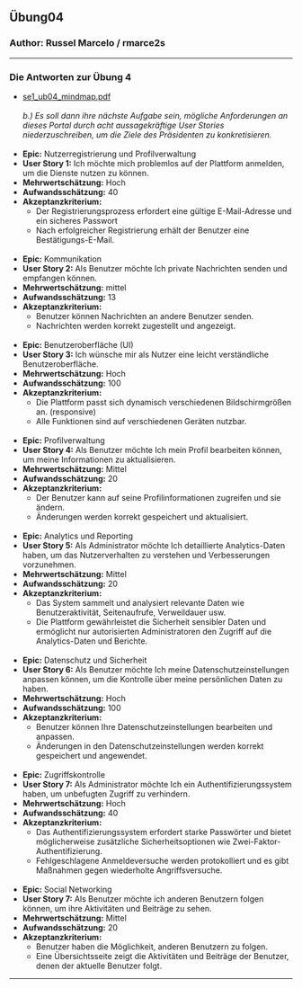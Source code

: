 ## Übung04

### Author: Russel Marcelo / rmarce2s

---

### Die Antworten zur Übung 4

- [se1_ub04_mindmap.pdf](docs/se1_ub04_mindmap.pdf)
  <br />
  <br />
  *b.) Es soll dann ihre nächste Aufgabe sein, mögliche Anforderungen an dieses Portal durch acht aussagekräftige User Stories niederzuschreiben, 
 um die Ziele des Präsidenten zu konkretisieren.*
  <br />
  <br />
- **Epic:** Nutzerregistrierung und Profilverwaltung
- **User Story 1:** Ich möchte mich problemlos auf der Plattform anmelden, um die Dienste nutzen zu können.
- **Mehrwertschätzung:** Hoch
- **Aufwandsschätzung:** 40
- **Akzeptanzkriterium:** 
  - Der Registrierungsprozess erfordert eine gültige E-Mail-Adresse und ein sicheres Passwort
  - Nach erfolgreicher Registrierung erhält der Benutzer eine Bestätigungs-E-Mail.
    <br />
    <br />
- **Epic:** Kommunikation
- **User Story 2:** Als Benutzer möchte Ich private Nachrichten senden und empfangen können.
- **Mehrwertschätzung:** mittel
- **Aufwandsschätzung:** 13
- **Akzeptanzkriterium:** 
  - Benutzer können Nachrichten an andere Benutzer senden.
  - Nachrichten werden korrekt zugestellt und angezeigt.
    <br />
    <br />
- **Epic:** Benutzeroberfläche (UI)
- **User Story 3:** Ich wünsche mir als Nutzer eine leicht verständliche Benutzeroberfläche.
- **Mehrwertschätzung:** Hoch
- **Aufwandsschätzung:** 100 
- **Akzeptanzkriterium:** 
  - Die Plattform passt sich dynamisch verschiedenen Bildschirmgrößen an. (responsive)
  - Alle Funktionen sind auf verschiedenen Geräten nutzbar.
    <br />
    <br />
- **Epic:** Profilverwaltung
- **User Story 4:** Als Benutzer möchte Ich mein Profil bearbeiten können, um meine Informationen zu aktualisieren.
- **Mehrwertschätzung:** Mittel
- **Aufwandsschätzung:** 20
- **Akzeptanzkriterium:**
    - Der Benutzer kann auf seine Profilinformationen zugreifen und sie ändern.
    - Änderungen werden korrekt gespeichert und aktualisiert.
      <br />
      <br />
- **Epic:** Analytics und Reporting
- **User Story 5:** Als Administrator möchte Ich detaillierte Analytics-Daten haben, um das Nutzerverhalten zu verstehen und Verbesserungen vorzunehmen.
- **Mehrwertschätzung:** Mittel
- **Aufwandsschätzung:** 20
- **Akzeptanzkriterium:**
    - Das System sammelt und analysiert relevante Daten wie Benutzeraktivität, Seitenaufrufe, Verweildauer usw.
    - Die Plattform gewährleistet die Sicherheit sensibler Daten und ermöglicht nur autorisierten Administratoren den Zugriff 
  auf die Analytics-Daten und Berichte.
      <br />
      <br />
- **Epic:** Datenschutz und Sicherheit
- **User Story 6:** Als Benutzer möchte Ich meine Datenschutzeinstellungen anpassen können, um die Kontrolle über meine persönlichen Daten zu haben.
- **Mehrwertschätzung:** Hoch
- **Aufwandsschätzung:** 100
- **Akzeptanzkriterium:**
    - Benutzer können Ihre Datenschutzeinstellungen bearbeiten und anpassen.
    - Änderungen in den Datenschutzeinstellungen werden korrekt gespeichert und angewendet.
      <br />
      <br />
- **Epic:** Zugriffskontrolle
- **User Story 7:** Als Administrator möchte Ich ein Authentifizierungssystem haben, um unbefugten Zugriff zu verhindern.
- **Mehrwertschätzung:** Hoch
- **Aufwandsschätzung:** 40
- **Akzeptanzkriterium:**
    - Das Authentifizierungssystem erfordert starke Passwörter und bietet möglicherweise zusätzliche Sicherheitsoptionen wie Zwei-Faktor-Authentifizierung.
    - Fehlgeschlagene Anmeldeversuche werden protokolliert und es gibt Maßnahmen gegen wiederholte Angriffsversuche.
      <br />
      <br />
- **Epic:** Social Networking
- **User Story 7:** Als Benutzer möchte ich anderen Benutzern folgen können, um ihre Aktivitäten und Beiträge zu sehen.
- **Mehrwertschätzung:** Mittel
- **Aufwandsschätzung:** 20
- **Akzeptanzkriterium:**
    - Benutzer haben die Möglichkeit, anderen Benutzern zu folgen.
    - Eine Übersichtsseite zeigt die Aktivitäten und Beiträge der Benutzer, denen der aktuelle Benutzer folgt.
  
---